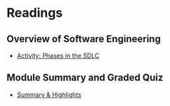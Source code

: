 # Readings 

## Overview of Software Engineering

- [Activity: Phases in the SDLC](./Readings/Activity-Phases_in_the_SDLC.md)

## Module Summary and Graded Quiz

- [Summary & Highlights](./Readings/Summary_and_Highlights.md)